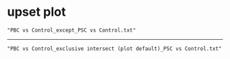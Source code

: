 # upset plot

    "PBC vs Control_except_PSC vs Control.txt"

---

    "PBC vs Control_exclusive intersect (plot default)_PSC vs Control.txt"

